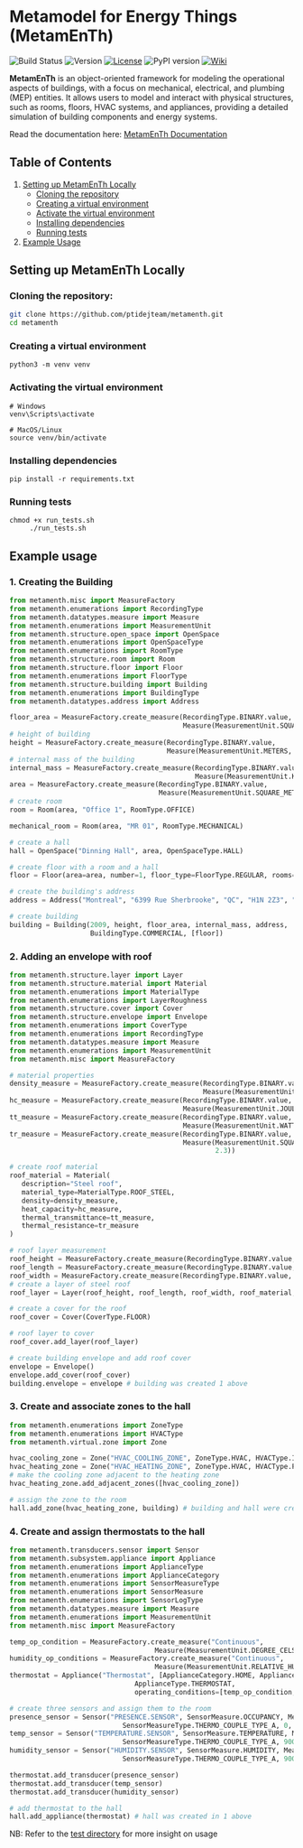 # Metamodel for Energy Things (MetamEnTh)

![Build Status](https://github.com/ptidejteam/metamenth/actions/workflows/build.yml/badge.svg)
![Version](https://img.shields.io/badge/version-1.0.0-blue)
[![License](https://img.shields.io/github/license/ptidejteam/metamenth)](https://github.com/ptidejteam/metamenth/blob/main/LICENSE)
![PyPI version](https://img.shields.io/pypi/v/metamenth.svg)
[![Wiki](https://img.shields.io/badge/docs-wiki-blue.svg)](https://github.com/ptidejteam/metamenth/wiki)

**MetamEnTh** is an object-oriented framework for modeling the operational aspects of buildings, with a focus on mechanical, electrical, and plumbing (MEP) entities. It allows users to model and interact with physical structures, such as rooms, floors, HVAC systems, and appliances, providing a detailed simulation of building components and energy systems.

Read the documentation here: [MetamEnTh Documentation](https://github.com/ptidejteam/metamenth/wiki)

## Table of Contents
1. [Setting up MetamEnTh Locally](#setting-up-metamEnTh-locally)
   - [Cloning the repository](#cloning-the-repository)
   - [Creating a virtual environment](#creating-a-virtual-environment)
   - [Activate the virtual environment](#activating-the-virtual-environment)
   - [Installing dependencies](#installing-dependencies)
   - [Running tests](#running-tests)
3. [Example Usage](#example-usage)


## Setting up MetamEnTh Locally

### Cloning the repository:

   ```sh
   git clone https://github.com/ptidejteam/metamenth.git
   cd metamenth
   ```
   
### Creating a virtual environment
```shell
python3 -m venv venv
```
   
   
### Activating the virtual environment

```shell
# Windows
venv\Scripts\activate

# MacOS/Linux
source venv/bin/activate
```

### Installing dependencies
```shell
pip install -r requirements.txt
```
   
### Running tests
```shell
chmod +x run_tests.sh
     ./run_tests.sh
```

## Example usage

### 1. Creating the Building

```python
from metamenth.misc import MeasureFactory
from metamenth.enumerations import RecordingType
from metamenth.datatypes.measure import Measure
from metamenth.enumerations import MeasurementUnit
from metamenth.structure.open_space import OpenSpace
from metamenth.enumerations import OpenSpaceType
from metamenth.enumerations import RoomType
from metamenth.structure.room import Room
from metamenth.structure.floor import Floor
from metamenth.enumerations import FloorType
from metamenth.structure.building import Building
from metamenth.enumerations import BuildingType
from metamenth.datatypes.address import Address

floor_area = MeasureFactory.create_measure(RecordingType.BINARY.value,
                                           Measure(MeasurementUnit.SQUARE_METERS, 5))
# height of building
height = MeasureFactory.create_measure(RecordingType.BINARY.value,
                                       Measure(MeasurementUnit.METERS, 30))
# internal mass of the building
internal_mass = MeasureFactory.create_measure(RecordingType.BINARY.value,
                                              Measure(MeasurementUnit.KILOGRAMS, 2000))
area = MeasureFactory.create_measure(RecordingType.BINARY.value,
                                     Measure(MeasurementUnit.SQUARE_METERS, 45))
# create room
room = Room(area, "Office 1", RoomType.OFFICE)

mechanical_room = Room(area, "MR 01", RoomType.MECHANICAL)

# create a hall
hall = OpenSpace("Dinning Hall", area, OpenSpaceType.HALL)

# create floor with a room and a hall
floor = Floor(area=area, number=1, floor_type=FloorType.REGULAR, rooms=[room, hall, mechanical_room])

# create the building's address
address = Address("Montreal", "6399 Rue Sherbrooke", "QC", "H1N 2Z3", "Canada")

# create building
building = Building(2009, height, floor_area, internal_mass, address,
                    BuildingType.COMMERCIAL, [floor])
```
### 2. Adding an envelope with roof
```python
from metamenth.structure.layer import Layer
from metamenth.structure.material import Material
from metamenth.enumerations import MaterialType
from metamenth.enumerations import LayerRoughness
from metamenth.structure.cover import Cover
from metamenth.structure.envelope import Envelope
from metamenth.enumerations import CoverType
from metamenth.enumerations import RecordingType
from metamenth.datatypes.measure import Measure
from metamenth.enumerations import MeasurementUnit
from metamenth.misc import MeasureFactory

# material properties
density_measure = MeasureFactory.create_measure(RecordingType.BINARY.value,
                                                Measure(MeasurementUnit.KILOGRAM_PER_CUBIC_METER, 0.5))
hc_measure = MeasureFactory.create_measure(RecordingType.BINARY.value,
                                           Measure(MeasurementUnit.JOULES_PER_KELVIN, 4.5))
tt_measure = MeasureFactory.create_measure(RecordingType.BINARY.value,
                                           Measure(MeasurementUnit.WATTS_PER_SQUARE_METER_KELVIN, 2.5))
tr_measure = MeasureFactory.create_measure(RecordingType.BINARY.value,
                                           Measure(MeasurementUnit.SQUARE_METERS_KELVIN_PER_WATTS,
                                                   2.3))

# create roof material
roof_material = Material(
   description="Steel roof",
   material_type=MaterialType.ROOF_STEEL,
   density=density_measure,
   heat_capacity=hc_measure,
   thermal_transmittance=tt_measure,
   thermal_resistance=tr_measure
)

# roof layer measurement
roof_height = MeasureFactory.create_measure(RecordingType.BINARY.value, Measure(MeasurementUnit.METERS, 20))
roof_length = MeasureFactory.create_measure(RecordingType.BINARY.value, Measure(MeasurementUnit.METERS, 15))
roof_width = MeasureFactory.create_measure(RecordingType.BINARY.value, Measure(MeasurementUnit.METERS, 3))
# create a layer of steel roof
roof_layer = Layer(roof_height, roof_length, roof_width, roof_material, LayerRoughness.MEDIUM_ROUGH)

# create a cover for the roof
roof_cover = Cover(CoverType.FLOOR)

# roof layer to cover
roof_cover.add_layer(roof_layer)

# create building envelope and add roof cover
envelope = Envelope()
envelope.add_cover(roof_cover)
building.envelope = envelope # building was created 1 above
```

### 3. Create and associate zones to the hall
```python
from metamenth.enumerations import ZoneType
from metamenth.enumerations import HVACType
from metamenth.virtual.zone import Zone

hvac_cooling_zone = Zone("HVAC_COOLING_ZONE", ZoneType.HVAC, HVACType.INTERIOR)
hvac_heating_zone = Zone("HVAC_HEATING_ZONE", ZoneType.HVAC, HVACType.PERIMETER)
# make the cooling zone adjacent to the heating zone
hvac_heating_zone.add_adjacent_zones([hvac_cooling_zone])

# assign the zone to the room
hall.add_zone(hvac_heating_zone, building) # building and hall were created in 1 above

```
### 4. Create and assign thermostats to the hall
```python
from metamenth.transducers.sensor import Sensor
from metamenth.subsystem.appliance import Appliance
from metamenth.enumerations import ApplianceType
from metamenth.enumerations import ApplianceCategory
from metamenth.enumerations import SensorMeasureType
from metamenth.enumerations import SensorMeasure
from metamenth.enumerations import SensorLogType
from metamenth.datatypes.measure import Measure
from metamenth.enumerations import MeasurementUnit
from metamenth.misc import MeasureFactory

temp_op_condition = MeasureFactory.create_measure("Continuous",
                                    Measure(MeasurementUnit.DEGREE_CELSIUS, 4.4, 37.8))
humidity_op_conditions = MeasureFactory.create_measure("Continuous",
                                    Measure(MeasurementUnit.RELATIVE_HUMIDITY, 20, 80))
thermostat = Appliance("Thermostat", [ApplianceCategory.HOME, ApplianceCategory.SMART],
                               ApplianceType.THERMOSTAT,
                               operating_conditions=[temp_op_condition, humidity_op_conditions])

# create three sensors and assign them to the room
presence_sensor = Sensor("PRESENCE.SENSOR", SensorMeasure.OCCUPANCY, MeasurementUnit.PRESENCE,
                            SensorMeasureType.THERMO_COUPLE_TYPE_A, 0, sensor_log_type=SensorLogType.POLLING)
temp_sensor = Sensor("TEMPERATURE.SENSOR", SensorMeasure.TEMPERATURE, MeasurementUnit.DEGREE_CELSIUS,
                            SensorMeasureType.THERMO_COUPLE_TYPE_A, 900, sensor_log_type=SensorLogType.POLLING)
humidity_sensor = Sensor("HUMIDITY.SENSOR", SensorMeasure.HUMIDITY, MeasurementUnit.RELATIVE_HUMIDITY,
                            SensorMeasureType.THERMO_COUPLE_TYPE_A, 900, sensor_log_type=SensorLogType.POLLING)

thermostat.add_transducer(presence_sensor)
thermostat.add_transducer(temp_sensor)
thermostat.add_transducer(humidity_sensor)

# add thermostat to the hall
hall.add_appliance(thermostat) # hall was created in 1 above

```


NB: Refer to the [test directory](https://github.com/ptidejteam/metamenth/tree/main/tests) for more insight on usage